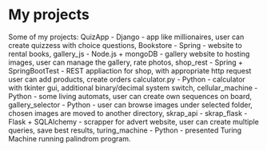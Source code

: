 # My projects
Some of my projects:
QuizApp - Django - app like millionaires, user can create quizzess with choice questions, 
Bookstore - Spring - website to rental books,
gallery_js - Node.js + mongoDB -  gallery website to hosting images, user can manage the gallery, rate photos,
shop_rest - Spring + SpringBootTest - REST appliaction for shop, with appropriate http request user can add products, create orders 
calculator.py - Python - calculator with tkinter gui, additional binary/decimal system switch,
cellular_machine - Python - some living automats, user can create own sequences on board,
gallery_selector - Python - user can browse images under selected folder, chosen images are moved to another directory,
skrap_api - skrap_flask - Flask + SQLAlchemy - scrapper for advert website, user can create multiple queries, save best results,
turing_machine - Python - presented Turing Machine running palindrom program.

